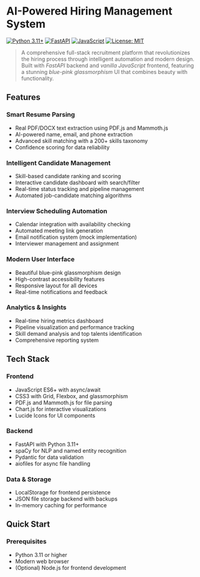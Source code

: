 # AI-Powered Hiring Management System

[![Python 3.11+](https://img.shields.io/badge/python-3.11+-blue.svg)](https://www.python.org/downloads/)
[![FastAPI](https://img.shields.io/badge/FastAPI-0.104+-green.svg)](https://fastapi.tiangolo.com)
[![JavaScript](https://img.shields.io/badge/JavaScript-ES6+-yellow.svg)](https://developer.mozilla.org/en-US/docs/Web/JavaScript)
[![License: MIT](https://img.shields.io/badge/License-MIT-purple.svg)](https://opensource.org/licenses/MIT)

> A comprehensive full-stack recruitment platform that revolutionizes the hiring process through intelligent automation and modern design. Built with *FastAPI* backend and *vanilla JavaScript* frontend, featuring a stunning *blue-pink glassmorphism* UI that combines beauty with functionality.

## Features

### Smart Resume Parsing
- Real PDF/DOCX text extraction using PDF.js and Mammoth.js
- AI-powered name, email, and phone extraction
- Advanced skill matching with a 200+ skills taxonomy
- Confidence scoring for data reliability

### Intelligent Candidate Management
- Skill-based candidate ranking and scoring
- Interactive candidate dashboard with search/filter
- Real-time status tracking and pipeline management
- Automated job-candidate matching algorithms

### Interview Scheduling Automation
- Calendar integration with availability checking
- Automated meeting link generation
- Email notification system (mock implementation)
- Interviewer management and assignment

### Modern User Interface
- Beautiful blue-pink glassmorphism design
- High-contrast accessibility features
- Responsive layout for all devices
- Real-time notifications and feedback

### Analytics & Insights
- Real-time hiring metrics dashboard
- Pipeline visualization and performance tracking
- Skill demand analysis and top talents identification
- Comprehensive reporting system

## Tech Stack

### Frontend
- JavaScript ES6+ with async/await
- CSS3 with Grid, Flexbox, and glassmorphism
- PDF.js and Mammoth.js for file parsing
- Chart.js for interactive visualizations
- Lucide Icons for UI components

### Backend
- FastAPI with Python 3.11+
- spaCy for NLP and named entity recognition
- Pydantic for data validation
- aiofiles for async file handling

### Data & Storage
- LocalStorage for frontend persistence
- JSON file storage backend with backups
- In-memory caching for performance

## Quick Start

### Prerequisites
- Python 3.11 or higher
- Modern web browser
- (Optional) Node.js for frontend development
